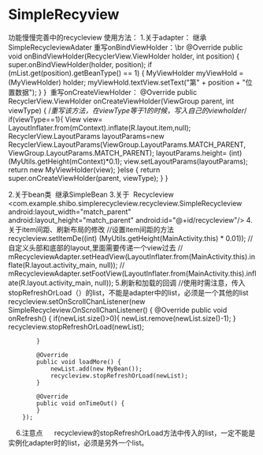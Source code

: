 # SimpleRecyview
功能慢慢完善中的recycleview
使用方法：
1.关于adapter：
  继承 SimpleRecycleviewAdater
  重写onBindViewHolder：\br
 @Override
    public void onBindViewHolder(RecyclerView.ViewHolder holder, int position) {
        super.onBindViewHolder(holder, position);
        if (mList.get(position).getBeanType() == 1) {
            MyViewHolder myViewHold = (MyViewHolder) holder;
            myViewHold.textView.setText("第" + position + "位置数据");
        }
    }
  重写onCreateViewHolder：
   @Override
    public RecyclerView.ViewHolder onCreateViewHolder(ViewGroup parent, int viewType) {
        /*重写该方法，在viewType等于1的时候，写入自己的viewholder*/
        if(viewType==1){
            View view= LayoutInflater.from(mContext).inflate(R.layout.item,null);
            RecyclerView.LayoutParams layoutParams=new RecyclerView.LayoutParams(ViewGroup.LayoutParams.MATCH_PARENT, ViewGroup.LayoutParams.MATCH_PARENT);
            layoutParams.height= (int) (MyUtils.getHeight(mContext)*0.1);
            view.setLayoutParams(layoutParams);
            return new MyViewHolder(view);
        }else {
        return super.onCreateViewHolder(parent, viewType);
        }
    } 


2.关于bean类
  继承SimpleBean
3.关于  Recycleview
  <com.example.shibo.simplerecycleview.recycleview.SimpleRecycleview
    android:layout_width="match_parent"
    android:layout_height="match_parent"
    android:id="@+id/recycleview"/>
4.关于item间距、刷新布局的修改
  //设置item间距的方法
        recycleview.setItemDe((int) (MyUtils.getHeight(MainActivity.this) * 0.01));
        //自定义头部和底部的layout,里面需要传递一个view过去
        //  mRecycleviewAdapter.setHeadView(LayoutInflater.from(MainActivity.this).inflate(R.layout.activity_main, null));
        // mRecycleviewAdapter.setFootView(LayoutInflater.from(MainActivity.this).inflate(R.layout.activity_main, null));
5.刷新和加载的回调
   //使用时需注意，传入stopRefreshOrLoad（）的list，不能是adapter中的list，必须是一个其他的list
        recycleview.setOnScrollChanListener(new SimpleRecycleview.OnScrollChanListener() {
            @Override
            public void onRefresh() {
                if(newList.size()>0){
                    newList.remove(newList.size()-1);
                }
                recycleview.stopRefreshOrLoad(newList);

            }

            @Override
            public void loadMore() {
                newList.add(new MyBean());
                recycleview.stopRefreshOrLoad(newList);
            }

            @Override
            public void onTimeOut() {
            }
        });
     6.注意点
      recycleview的stopRefreshOrLoad方法中传入的list，一定不能是实例化adapter时的list，必须是另外一个list。
